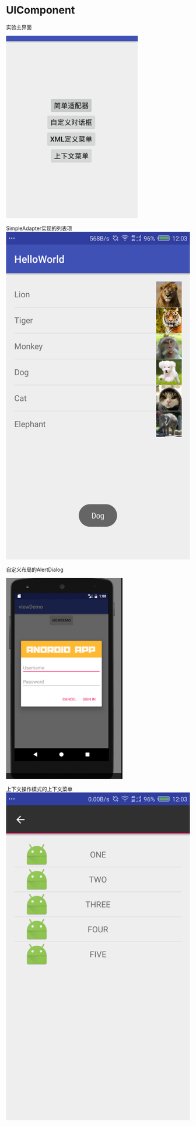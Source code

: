 # UIComponent
实验主界面
  
  ![image](https://github.com/Charleeee/UIComponent/blob/master/image/Menu.png)
  
SimpleAdapter实现的列表项
  ![image](https://github.com/Charleeee/UIComponent/blob/master/image/ListView.png)
  
自定义布局的AlertDialog

  ![image](https://github.com/Charleeee/UIComponent/blob/master/image/AlertDialog.png)
  
  上下文操作模式的上下文菜单
  ![image](https://github.com/Charleeee/UIComponent/blob/master/image/ActionMode.png)
